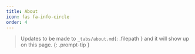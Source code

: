 ```yaml
---
title: About
icon: fas fa-info-circle
order: 4
---
```


> Updates to be made to `_tabs/about.md`{: .filepath } and it will show up on this page.
{: .prompt-tip }

